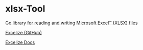 # xlsx-Tool


[Go library for reading and writing Microsoft Excel™ (XLSX) files](https://xuri.medium.com/golang-library-for-reading-and-writing-microsoft-excel-xlsx-files-a4a63796c98a)

[Excelize (GitHub)](https://github.com/qax-os/excelize)

[Excelize Docs](https://xuri.me/excelize/en/)
